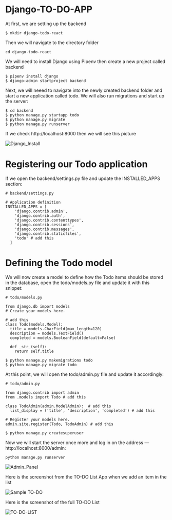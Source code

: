 # Django-TO-DO-APP

At first, we are setting up the backend

```
$ mkdir django-todo-react
```

Then we will navigate to the directory folder

```
cd django-todo-react
```

We will need to install Django using Pipenv then create a new project called backend


```
$ pipenv install django
$ django-admin startproject backend
```

Next, we will neeed to navigate into the newly created backend folder and start a new application called todo. We will also run migrations and start up the server:

```
$ cd backend
$ python manage.py startapp todo
$ python manage.py migrate
$ python manage.py runserver
```
If we check http://localhost:8000 then we will see this picture

![Django_Install](https://user-images.githubusercontent.com/16424882/99523668-9464e800-29c1-11eb-8d96-1a2a16d45ffa.png)

# Registering our Todo application

If we open the backend/settings.py file and update the INSTALLED_APPS section:

```
# backend/settings.py

# Application definition
INSTALLED_APPS = [
    'django.contrib.admin',
    'django.contrib.auth',
    'django.contrib.contenttypes',
    'django.contrib.sessions',
    'django.contrib.messages',
    'django.contrib.staticfiles',
    'todo' # add this
  ]
```

# Defining the Todo model

We will now create a model to define how the Todo items should be stored in the database, open the todo/models.py file and update it with this snippet:

```
# todo/models.py

from django.db import models
# Create your models here.

# add this
class Todo(models.Model):
  title = models.CharField(max_length=120)
  description = models.TextField()
  completed = models.BooleanField(default=False)

  def _str_(self):
    return self.title
```

```
$ python manage.py makemigrations todo
$ python manage.py migrate todo
```

At this point, we will open the todo/admin.py file and update it accordingly:

```
# todo/admin.py

from django.contrib import admin
from .models import Todo # add this

class TodoAdmin(admin.ModelAdmin):  # add this
  list_display = ('title', 'description', 'completed') # add this

# Register your models here.
admin.site.register(Todo, TodoAdmin) # add this
```

```
$ python manage.py createsuperuser
```

Now we will start the server once more and log in on the address — http://localhost:8000/admin:

```
python manage.py runserver
```

![Admin_Panel](https://user-images.githubusercontent.com/16424882/99523712-a21a6d80-29c1-11eb-9cea-9b1571097c66.png)

Here is the screenshot from the TO-DO List App when we add an item in the list

![Sample TO-DO](https://user-images.githubusercontent.com/16424882/99523732-a777b800-29c1-11eb-87e1-85097de8f3b1.png)


Here is the screenshot of the full TO-DO List

![TO-DO-LIST](https://user-images.githubusercontent.com/16424882/99523743-ad6d9900-29c1-11eb-8ac8-a97bf040fe39.png)




